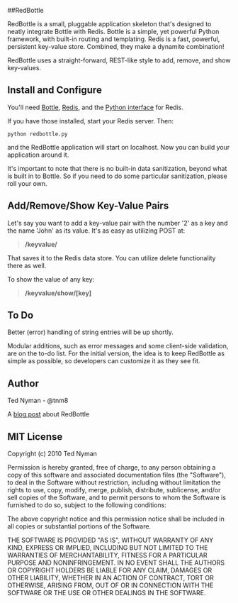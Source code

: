 ##RedBottle

RedBottle is a small, pluggable application skeleton that's designed to neatly integrate Bottle
with Redis. Bottle is a simple, yet powerful Python framework, with built-in routing and templating. Redis
is a fast, powerful, persistent key-value store. Combined, they make a dynamite combination!

RedBottle uses a straight-forward, REST-like style to add, remove, and show key-values.

Install and Configure
---------------------

You'll need [Bottle](http://github.com/defnull/bottle "Bottle"), [Redis](http://code.google.com/p/redis/ "Redis"), and the [Python interface](http://github.com/andymccurdy/redis-py/ "Python Interface") for Redis.

If you have those installed, start your Redis server. Then:

`python redbottle.py` 

and the RedBottle application will start on localhost. Now you can build your application around it.

It's important to note that there is no built-in data sanitization, beyond what is built
in to Bottle. So if you need to do some particular sanitization, please roll your own.


Add/Remove/Show Key-Value Pairs
-------------------------------

Let's say you want to add a key-value pair with the number '2' as a key and the name 'John' as its value.
It's as easy as utilizing POST at:

> **/keyvalue/**

That saves it to the Redis data store. You can utilize delete functionality there as well. 

To show the value of any key:

> **/keyvalue/show/[key]**

To Do
----------

Better (error) handling of string entries will be up shortly. 
  
Modular additions, such as error messages and some client-side validation, are on the to-do list. For the initial version,
the idea is to keep RedBottle as simple as possible, so developers can customize it as they see fit.

Author
------

Ted Nyman - @tnm8

A [blog post](http://philosophyofweb.com/2010/01/bottle-py-redis-redbottle/ "Post") about RedBottle


MIT License
-----------

 Copyright (c) 2010 Ted Nyman

 Permission is hereby granted, free of charge, to any person
 obtaining a copy of this software and associated documentation
 files (the "Software"), to deal in the Software without
 restriction, including without limitation the rights to use,
 copy, modify, merge, publish, distribute, sublicense, and/or sell
 copies of the Software, and to permit persons to whom the
 Software is furnished to do so, subject to the following
 conditions:

 The above copyright notice and this permission notice shall be
 included in all copies or substantial portions of the Software.

 THE SOFTWARE IS PROVIDED "AS IS", WITHOUT WARRANTY OF ANY KIND,
 EXPRESS OR IMPLIED, INCLUDING BUT NOT LIMITED TO THE WARRANTIES
 OF MERCHANTABILITY, FITNESS FOR A PARTICULAR PURPOSE AND
 NONINFRINGEMENT. IN NO EVENT SHALL THE AUTHORS OR COPYRIGHT
 HOLDERS BE LIABLE FOR ANY CLAIM, DAMAGES OR OTHER LIABILITY,
 WHETHER IN AN ACTION OF CONTRACT, TORT OR OTHERWISE, ARISING
 FROM, OUT OF OR IN CONNECTION WITH THE SOFTWARE OR THE USE OR
 OTHER DEALINGS IN THE SOFTWARE.


